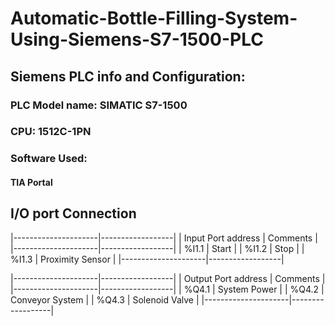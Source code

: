 ﻿# Automatic-Bottle-Filling-System-Using-Siemens-S7-1500-PLC
 
## Siemens PLC info and Configuration:

### PLC Model name: SIMATIC S7-1500
### CPU: 1512C-1PN 

### Software Used:
#### TIA Portal

## I/O port Connection

|---------------------|------------------|
| Input Port address  | Comments         |
|---------------------|------------------|
| %I1.1               | Start            |
| %I1.2               | Stop             |
| %I1.3               | Proximity Sensor |
|---------------------|------------------|

|---------------------|------------------|
| Output Port address | Comments         |
|---------------------|------------------|
| %Q4.1               | System Power     |
| %Q4.2               | Conveyor System  |
| %Q4.3               | Solenoid Valve   |
|---------------------|------------------|
